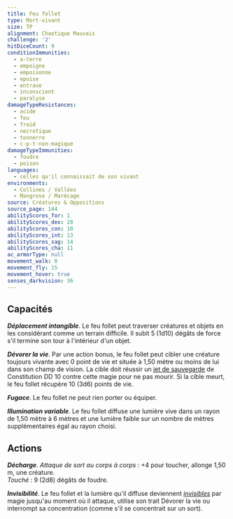 ```yaml
---
title: Feu follet
type: Mort-vivant
size: TP
alignment: Chaotique Mauvais
challenge: '2'
hitDiceCount: 9
conditionImmunities:
  - a-terre
  - empoigne
  - empoisonne
  - epuise
  - entrave
  - inconscient
  - paralyse
damageTypeResistances:
  - acide
  - feu
  - froid
  - necrotique
  - tonnerre
  - c-p-t-non-magique
damageTypeImmunities:
  - foudre
  - poison
languages:
  - celles qu'il connaissait de son vivant
environments:
  - Collines / Vallées
  - Mangrove / Marécage
source: Créatures & Oppositions
source_page: 144
abilityScores_for: 1
abilityScores_dex: 28
abilityScores_con: 10
abilityScores_int: 13
abilityScores_sag: 14
abilityScores_cha: 11
ac_armorType: null
movement_walk: 0
movement_fly: 15
movement_hover: true
senses_darkvision: 36
---
```

## Capacités
_**Déplacement intangible**_. Le feu follet peut traverser créatures et objets en les considérant comme un terrain difficile. Il subit 5 (1d10) dégâts de force s'il termine son tour à l'intérieur d'un objet.

_**Dévorer la vie**_. Par une action bonus, le feu follet peut cibler une créature toujours vivante avec 0 point de vie et située à 1,50 mètre ou moins de lui dans son champ de vision. La cible doit réussir un [jet de sauvegarde](/utiliser-les-caracteristiques/#jets-de-sauvegarde) de Constitution DD 10 contre cette magie pour ne pas mourir. Si la cible meurt, le feu follet récupère 10 (3d6) points de vie.

_**Fugace**_. Le feu follet ne peut rien porter ou équiper.

_**Illumination variable**_. Le feu follet diffuse une lumière vive dans un rayon de 1,50 mètre à 6 mètres et une lumière faible sur un nombre de mètres supplémentaires égal au rayon choisi.

## Actions
_**Décharge**_. _Attaque de sort au corps à corps_ : +4 pour toucher, allonge 1,50 m, une créature.  
_Touché_ : 9 (2d8) dégâts de foudre.

_**Invisibilité**_. Le feu follet et la lumière qu'il diffuse deviennent [_invisibles_](/gerer-la-sante-du-personnage/#invisible) par magie jusqu'au moment où il attaque, utilise son trait Dévorer la vie ou interrompt sa concentration (comme s'il se concentrait sur un sort).
